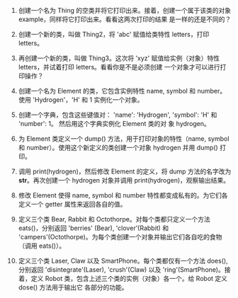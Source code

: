1. 创建一个名为 Thing 的空类并将它打印出来。接着，创建一个属于该类的对象 example，同样将它打印出来。看看这两次打印的结果
是一样的还是不同的？

2. 创建一个新的类，叫做 Thing2，将 'abc' 赋值给类特性 letters，打印 letters。

3. 再创建一个新的类，叫做 Thing3。这次将 'xyz' 赋值给实例（对象）特性 letters，并试着打印 letters。看看你是不是必须创建
一个对象才可以进行打印操作？

4. 创建一个名为 Element 的类，它包含实例特性 name, symbol 和 number。使用 'Hydrogen'，'H' 和 1 实例化一个对象。

5. 创建一个字典，包含这些键值对： 'name': 'Hydrogen', 'symbol': 'H' 和 'number': 1。 然后用这个字典实例化 Element 类的对
象 hydrogen。

6. 为 Element 类定义一个 dump() 方法，用于打印对象的特性（name, symbol 和 number）。使用这个新定义的类创建一个对象
hydrogen 并用 dump() 打印。

7. 调用 print(hydrogen)，然后修改 Element 的定义，将 dump 方法的名字改为 __str__。再次创建一个 hydrogen 对象并调用
print(hydrogen)，观察输出结果。

8. 修改 Element 使得 name, symbol 和 number 特性都变成私有的。为它们各定义一个 getter 属性来返回各自的值。

9. 定义三个类 Bear, Rabbit 和 Octothorpe。对每个类都只定义一个方法 eats()，分别返回 'berries' (Bear), 'clover'(Rabbit)
和 'campers'(Octothorpe)。为每个类创建一个对象并输出它们各自吃的食物（调用 eats()）。

10. 定义三个类 Laser, Claw 以及 SmartPhone。每个类都仅有一个方法 does(), 分别返回 'disintegrate'(Laser), 'crush'(Claw)
以及 'ring'(SmartPhone)。接着，定义 Robot 类，包含上述三个类的实例（对象）各一个。给 Robot 定义 dose() 方法用于输出它
各部分的功能。